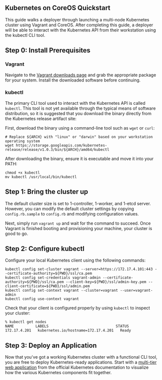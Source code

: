 ## Kubernetes on CoreOS Quickstart

This guide walks a deployer through launching a multi-node Kubernetes cluster using Vagrant and CoreOS.
After completing this guide, a deployer will be able to interact with the Kubernetes API from their workstation using the kubectl CLI tool.

## Step 0: Install Prerequisites

### Vagrant

Navigate to the [Vagrant downloads page][vagrant-downloads] and grab the appropriate package   for your system. Install the downloaded software before continuing.

[vagrant-downloads]: https://www.vagrantup.com/downloads.html

### kubectl

The primary CLI tool used to interact with the Kubernetes API is called `kubectl`.
This tool is not yet available through the typical means of software distribution, so it is suggested that you download the binary directly from the Kubernetes release artifact site:

First, download the binary using a command-line tool such as `wget` or `curl`:

```
# Replace ${ARCH} with "linux" or "darwin" based on your workstation operating system
wget https://storage.googleapis.com/kubernetes-release/release/v1.0.3/bin/${ARCH}/amd64/kubectl
```

After downloading the binary, ensure it is executable and move it into your PATH:

```
chmod +x kubectl
mv kubectl /usr/local/bin/kubectl
```

## Step 1: Bring the cluster up

The default cluster size is set to 1-controller, 1-worker, and 1-etcd server. However, you can modify the default cluster settings by copying `config.rb.sample` to `config.rb` and modifying configuration values.

Next, simply run `vagrant up` and wait for the command to succeed.
Once Vagrant is finished booting and provisioning your machine, your cluster is good to go.

## Step 2: Configure kubectl

Configure your local Kubernetes client using the following commands:

```
kubectl config set-cluster vagrant --server=https://172.17.4.101:443 --certificate-authority=${PWD}/ssl/ca.pem
kubectl config set-credentials vagrant-admin --certificate-authority=${PWD}/ssl/ca.pem --client-key=${PWD}/ssl/admin-key.pem --client-certificate=${PWD}/ssl/admin.pem
kubectl config set-context vagrant --cluster=vagrant --user=vagrant-admin
kubectl config use-context vagrant
```

Check that your client is configured properly by using `kubectl` to inspect your cluster:

```
% kubectl get nodes
NAME          LABELS                               STATUS
172.17.4.201   kubernetes.io/hostname=172.17.4.201   Ready
```

## Step 3: Deploy an Application

Now that you've got a working Kubernetes cluster with a functional CLI tool, you are free to deploy Kubernetes-ready applications.
Start with a [multi-tier web application][guestbook] from the official Kubernetes documentation to visualize how the various Kubernetes components fit together.

[guestbook]: http://kubernetes.io/v1.0/examples/guestbook-go/README.html

